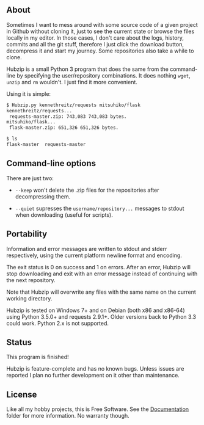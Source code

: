 
## About

Sometimes I want to mess around with some source code of a given
project in Github without cloning it, just to see the current state
or browse the files locally in my editor. In those cases, I don't care
about the logs, history, commits and all the git stuff, therefore
I just click the download button, decompress it and start my journey.
Some repositories also take a while to clone.

Hubzip is a small Python 3 program that does the same from the
command-line by specifying the user/repository combinations. It does nothing
`wget`, `unzip` and `rm` wouldn't. I just find it more convenient.

Using it is simple:

```bash
$ Hubzip.py kennethreitz/requests mitsuhiko/flask
kennethreitz/requests...
 requests-master.zip: 743,083 743,083 bytes.
mitsuhiko/flask...
 flask-master.zip: 651,326 651,326 bytes.

$ ls
flask-master  requests-master
```

## Command-line options

There are just two:

* `--keep` won't delete the .zip files for the repositories after
  decompressing them.

* `--quiet` supresses the `username/repository...` messages to stdout
  when downloading (useful for scripts).

## Portability

Information and error messages are written to stdout and stderr
respectively, using the current platform newline format and encoding.

The exit status is 0 on success and 1 on errors. After an error,
Hubzip will stop downloading and exit with an error message instead
of continuing with the next repository.

Note that Hubzip will overwrite any files with the same name on
the current working directory.

Hubzip is tested on Windows 7+ and on Debian (both x86 and x86-64)
using Python 3.5.0+ and requests 2.9.1+. Older versions back to Python 3.3
could work. Python 2.x is not supported.

## Status

This program is finished!

Hubzip is feature-complete and has no known bugs. Unless issues are reported
I plan no further development on it other than maintenance.

## License

Like all my hobby projects, this is Free Software. See the [Documentation][]
folder for more information. No warranty though.

[Documentation]: Documentation

